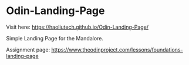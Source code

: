 # Odin-Landing-Page

Visit here: https://haoliutech.github.io/Odin-Landing-Page/
 
Simple Landing Page for the Mandalore.

Assignment page: https://www.theodinproject.com/lessons/foundations-landing-page

